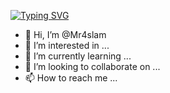 [![Typing SVG](https://readme-typing-svg.herokuapp.com?font=Bitter&size=23&duration=8500&pause=2000&color=000000&center=true&random=false&width=435&lines=Hi+There!;I'm+Nadhif+Aslam)](https://git.io/typing-svg)

- 👋 Hi, I’m @Mr4slam
- 👀 I’m interested in ...
- 🌱 I’m currently learning ...
- 💞️ I’m looking to collaborate on ...
- 📫 How to reach me ...

<!---
Mr4slam/Mr4slam is a ✨ special ✨ repository because its `README.md` (this file) appears on your GitHub profile.
You can click the Preview link to take a look at your changes.
--->
